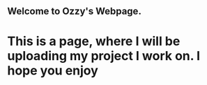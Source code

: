 ## Welcome to Ozzy's Webpage.

# This is a page, where I will be uploading my project I work on. I hope you enjoy
